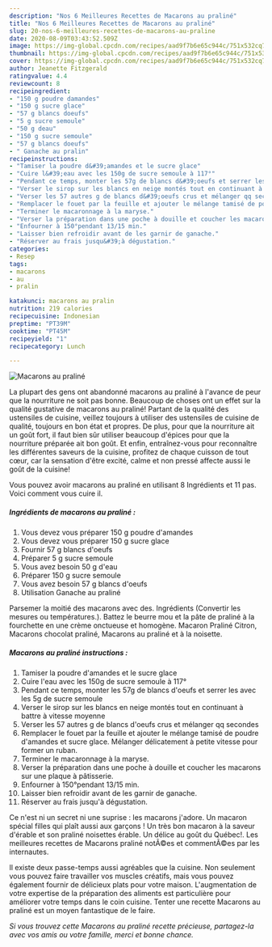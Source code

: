 ```yaml
---
description: "Nos 6 Meilleures Recettes de Macarons au praliné"
title: "Nos 6 Meilleures Recettes de Macarons au praliné"
slug: 20-nos-6-meilleures-recettes-de-macarons-au-praline
date: 2020-08-09T03:43:52.509Z
image: https://img-global.cpcdn.com/recipes/aad9f7b6e65c944c/751x532cq70/macarons-au-praline-photo-principale-de-la-recette.jpg
thumbnail: https://img-global.cpcdn.com/recipes/aad9f7b6e65c944c/751x532cq70/macarons-au-praline-photo-principale-de-la-recette.jpg
cover: https://img-global.cpcdn.com/recipes/aad9f7b6e65c944c/751x532cq70/macarons-au-praline-photo-principale-de-la-recette.jpg
author: Jeanette Fitzgerald
ratingvalue: 4.4
reviewcount: 8
recipeingredient:
- "150 g poudre damandes"
- "150 g sucre glace"
- "57 g blancs doeufs"
- "5 g sucre semoule"
- "50 g deau"
- "150 g sucre semoule"
- "57 g blancs doeufs"
- " Ganache au pralin"
recipeinstructions:
- "Tamiser la poudre d&#39;amandes et le sucre glace"
- "Cuire l&#39;eau avec les 150g de sucre semoule à 117°"
- "Pendant ce temps, monter les 57g de blancs d&#39;oeufs et serrer les avec les 5g de sucre semoule"
- "Verser le sirop sur les blancs en neige montés tout en continuant à battre à vitesse moyenne"
- "Verser les 57 autres g de blancs d&#39;oeufs crus et mélanger qq secondes"
- "Remplacer le fouet par la feuille et ajouter le mélange tamisé de poudre d&#39;amandes et sucre glace. Mélanger délicatement à petite vitesse pour former un ruban."
- "Terminer le macaronnage à la maryse."
- "Verser la préparation dans une poche à douille et coucher les macarons sur une plaque à pâtisserie."
- "Enfourner à 150°pendant 13/15 min."
- "Laisser bien refroidir avant de les garnir de ganache."
- "Réserver au frais jusqu&#39;à dégustation."
categories:
- Resep
tags:
- macarons
- au
- pralin

katakunci: macarons au pralin 
nutrition: 219 calories
recipecuisine: Indonesian
preptime: "PT39M"
cooktime: "PT45M"
recipeyield: "1"
recipecategory: Lunch

---
```



![Macarons au praliné](https://img-global.cpcdn.com/recipes/aad9f7b6e65c944c/751x532cq70/macarons-au-praline-photo-principale-de-la-recette.jpg)

La plupart des gens ont abandonné macarons au praliné à l'avance de peur que la nourriture ne soit pas bonne. Beaucoup de choses ont un effet sur la qualité gustative de macarons au praliné! Partant de la qualité des ustensiles de cuisine, veillez toujours à utiliser des ustensiles de cuisine de qualité, toujours en bon état et propres. De plus, pour que la nourriture ait un goût fort, il faut bien sûr utiliser beaucoup d'épices pour que la nourriture préparée ait bon goût. Et enfin, entraînez-vous pour reconnaître les différentes saveurs de la cuisine, profitez de chaque cuisson de tout cœur, car la sensation d'être excité, calme et non pressé affecte aussi le goût de la cuisine!

<!--inarticleads1-->

Vous pouvez avoir macarons au praliné en utilisant 8 Ingrédients et 11 pas. Voici comment vous cuire il.

##### Ingrédients de macarons au praliné :

1. Vous devez vous préparer 150 g poudre d&#39;amandes
1. Vous devez vous préparer 150 g sucre glace
1. Fournir 57 g blancs d&#39;oeufs
1. Préparer 5 g sucre semoule
1. Vous avez besoin 50 g d&#39;eau
1. Préparer 150 g sucre semoule
1. Vous avez besoin 57 g blancs d&#39;oeufs
1. Utilisation  Ganache au praliné


Parsemer la moitié des macarons avec des. Ingrédients (Convertir les mesures ou températures.). Battez le beurre mou et la pâte de praliné à la fourchette en une crème onctueuse et homogène. Macaron Praliné Citron, Macarons chocolat praliné, Macarons au praliné et à la noisette. 

<!--inarticleads2-->

##### Macarons au praliné instructions :

1. Tamiser la poudre d&#39;amandes et le sucre glace
1. Cuire l&#39;eau avec les 150g de sucre semoule à 117°
1. Pendant ce temps, monter les 57g de blancs d&#39;oeufs et serrer les avec les 5g de sucre semoule
1. Verser le sirop sur les blancs en neige montés tout en continuant à battre à vitesse moyenne
1. Verser les 57 autres g de blancs d&#39;oeufs crus et mélanger qq secondes
1. Remplacer le fouet par la feuille et ajouter le mélange tamisé de poudre d&#39;amandes et sucre glace. Mélanger délicatement à petite vitesse pour former un ruban.
1. Terminer le macaronnage à la maryse.
1. Verser la préparation dans une poche à douille et coucher les macarons sur une plaque à pâtisserie.
1. Enfourner à 150°pendant 13/15 min.
1. Laisser bien refroidir avant de les garnir de ganache.
1. Réserver au frais jusqu&#39;à dégustation.


Ce n&#39;est ni un secret ni une suprise : les macarons j&#39;adore. Un macaron spécial filles qui plaît aussi aux garçons ! Un très bon macaron à la saveur d&#39;érable et son praliné noisettes érable. Un délice au goût du Québec!. Les meilleures recettes de Macarons praliné notÃ©es et commentÃ©es par les internautes. 

<!--inarticleads1-->

<p>
Il existe deux passe-temps aussi agréables que la cuisine. Non seulement vous pouvez faire travailler vos muscles créatifs, mais vous pouvez également fournir de délicieux plats pour votre maison. L'augmentation de votre expertise de la préparation des aliments est particulière pour améliorer votre temps dans le coin cuisine. Tenter une recette Macarons au praliné est un moyen fantastique de le faire.
</p>

<p>
<i>Si vous trouvez cette Macarons au praliné recette précieuse, partagez-la avec vos amis ou votre famille, merci et bonne chance.</i>
</p>
